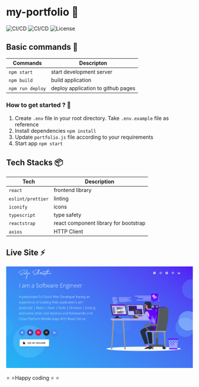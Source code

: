 # my-portfolio :seedling:

![CI/CD](https://github.com/sudipstha08/my-portfolio/workflows/my-portfolio_ci/badge.svg)
![CI/CD](https://github.com/sudipstha08/my-portfolio/workflows/my-portfolio_cd/badge.svg)
![License](https://img.shields.io/github/license/dyarleniber/react-workflow-gh-actions)

## Basic commands :wrench:

| Commands         | Descripton                         |
| ---------------- | ---------------------------------- |
| `npm start`      | start development server           |
| `npm build`      | build application                  |
| `npm run deploy` | deploy application to github pages |

### How to get started ? :runner:

1. Create `.env` file in your root directory. Take `.env.example` file as reference
2. Install dependencies `npm install`
3. Update `portfolio.js` file according to your requirements
4. Start app `npm start`

## Tech Stacks :package:

| Tech              | Description                           |
| ----------------- | ------------------------------------- |
| `react`           | frontend library                      |
| `eslint/prettier` | linting                               |
| `iconify`         | icons                                 |
| `typescript`      | type safety                           |
| `reactstrap`      | react component library for bootstrap |
| `axios`           | HTTP Client                           |

## Live Site :zap:

<a href="https://shresthasudip08.com.np" rel="my portfolio">![my-portfolio](https://github.com/sudipstha08/my-portfolio/blob/main/src/assets/img/image/img.png?raw=true)</a>

:star: :star:Happy coding :star: :star: 
